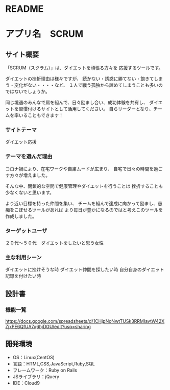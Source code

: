 # README

# アプリ名　SCRUM

## サイト概要
「SCRUM（スクラム）」は、ダイエットを頑張る方々を
応援するツールです。

ダイエットの挫折理由は様々ですが、
続かない・誘惑に勝てない・飽きてしまう・変化がない・・・・など、
１人で戦う孤独から諦めてしまうことも多いのではないでしょうか。

同じ境遇のみんなで肩を組んで、日々励まし合い、成功体験を共有し、
ダイエットを習慣付けるサイトとして活用してください。
自らリーダーとなり、チームを率いることもできます！

### サイトテーマ
ダイエット応援

### テーマを選んだ理由
コロナ禍により、在宅ワークや自粛ムードが広まり、
自宅で日々の時間を過ごす方々が増えました。

そんな中、閉鎖的な空間で健康管理やダイエットを行うことは
挫折することも少なくないと思います。

より近い目標を持った仲間を集い、
チームを組んで達成に向かって励まし、愚痴をこぼせるツールがあれば
より毎日が豊かになるのではと考えこのツールを作成しました。

### ターゲットユーザ
２０代〜５０代　ダイエットをしたいと思う女性

### 主な利用シーン
ダイエットに挫けそうな時
ダイエット仲間を探したい時
自分自身のダイエット記録を付けたい時

## 設計書

### 機能一覧
https://docs.google.com/spreadsheets/d/1CHjpNoNwtTUSk3RRMIavtW42XZjxPE6QfUA7q6hjDGU/edit?usp=sharing

## 開発環境
- OS：Linux(CentOS)
- 言語：HTML,CSS,JavaScript,Ruby,SQL
- フレームワーク：Ruby on Rails
- JSライブラリ：jQuery
- IDE：Cloud9
